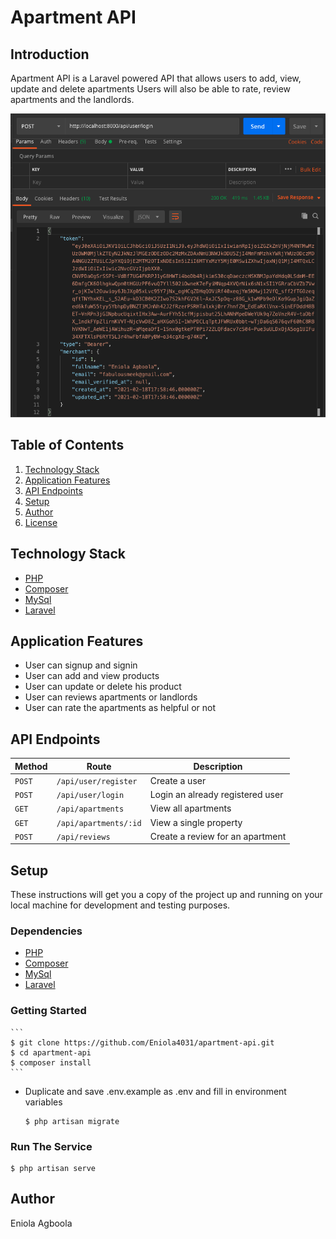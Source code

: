 # Apartment API

## Introduction
Apartment API  is a Laravel powered API that allows users to add, view, update and delete apartments Users will also be able to rate, review apartments and the landlords.

![alt text](https://raw.githubusercontent.com/eniola4031/apartment-api/main/public/Screenshot.png)

## Table of Contents
1. <a href="#technology-stack">Technology Stack</a>
2. <a href="#application-features">Application Features</a>
3. <a href="#api-endpoints">API Endpoints</a>
4. <a href="#setup">Setup</a>
5. <a href="#author">Author</a>
6. <a href="#license">License</a>

## Technology Stack
  - [PHP](https://www.php.net)
  - [Composer](https://getcomposer.org)
  - [MySql](https://www.mysql.com)
  - [Laravel](https://laravel.com)
  
## Application Features
* User can signup and signin
* User can add and view products
* User can update or delete his product
* User can reviews apartments or landlords
* User can rate the apartments as helpful or not

## API Endpoints
Method | Route | Description
--- | --- | ---
`POST` | `/api/user/register` | Create a user
`POST` | `/api/user/login` | Login an already registered user
`GET` | `/api/apartments` | View all apartments
`GET` | `/api/apartments/:id` | View a single property
`POST` | `/api/reviews` | Create a review for an apartment

## Setup
These instructions will get you a copy of the project up and running on your local machine for development and testing purposes.

  ### Dependencies
  - [PHP](https://www.php.net)
  - [Composer](https://getcomposer.org)
  - [MySql](https://www.mysql.com)
  - [Laravel](https://laravel.com)
 
  ### Getting Started
    ```
    $ git clone https://github.com/Eniola4031/apartment-api.git
    $ cd apartment-api
    $ composer install
    ```
  - Duplicate and save .env.example as .env and fill in environment variables
    ```
    $ php artisan migrate
    ```
  ### Run The Service
  ```
  $ php artisan serve
  ```

## Author
Eniola Agboola
